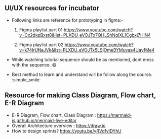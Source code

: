
## UI/UX resources for incubator


- Following links are reference for prototyping in figma:-

   1. Figma playlist part 01
		https://www.youtube.com/watch?v=Cx2dkpBxst8&list=PLXDU_eVOJTx7QHLShNqIXL1Cgbxj7HlN4

   2. Figma playlist part 02
		https://www.youtube.com/watch?v=k74IrUNaJVk&list=PLXDU_eVOJTx5LSjOmeBYMuvaa4UayfMe4

- While watching tutorial sequence should be as mentioned, dont mess with the sequence.  :smile:

- Best method to learn and understand will be follow along the course.  :simple_smile:

## Resource for making Class Diagram, Flow chart, E-R Diagram


- E-R Diagram, Flow chart, Class Diagram : https://mermaid-js.github.io/mermaid-live-editor
- Overall Architecture overview : https://draw.io
- How to design sprints? https://youtu.be/yRVdfvlDYhU
